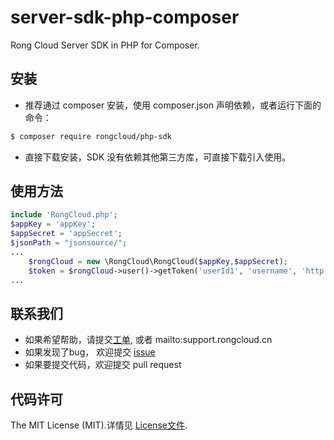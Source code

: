 # server-sdk-php-composer
Rong Cloud Server SDK in PHP for Composer. 


## 安装

* 推荐通过 composer 安装，使用 composer.json 声明依赖，或者运行下面的命令：

```bash
$ composer require rongcloud/php-sdk
```

* 直接下载安装，SDK 没有依赖其他第三方库，可直接下载引入使用。

## 使用方法
```php
include 'RongCloud.php';
$appKey = 'appKey';
$appSecret = 'appSecret';
$jsonPath = "jsonsource/";
...
    $rongCloud = new \RongCloud\RongCloud($appKey,$appSecret);
    $token = $rongCloud->user()->getToken('userId1', 'username', 'http://www.rongcloud.cn/images/logo.png');;
...
```

## 联系我们
- 如果希望帮助，请提交[工单](http://developer.rongcloud.cn/ticket), 或者 mailto:support.rongcloud.cn
- 如果发现了bug， 欢迎提交 [issue](https://github.com/rongcloud/server-sdk-php-composer)
- 如果要提交代码，欢迎提交 pull request

## 代码许可

The MIT License (MIT).详情见 [License文件](https://github.com/qiniu/php-sdk/blob/master/LICENSE).
